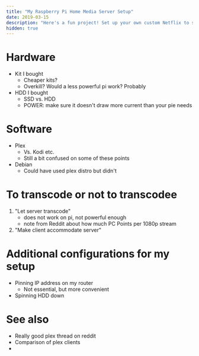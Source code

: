 ```yaml
---
title: "My Raspberry Pi Home Media Server Setup"
date: 2019-03-15
description: "Here's a fun project! Set up your own custom Netflix to share with all the TVs in your house (and beyond) using Plex, a Raspberry Pi, an external HDD and a handful of Command Strips."
hidden: true
---
```


# Hardware

* Kit I bought
    * Cheaper kits?
    * Overkill? Would a less powerful pi work? Probably
* HDD I bought
    * SSD vs. HDD
    * POWER: make sure it doesn't draw more current than your pie needs

# Software

* Plex
    * Vs. Kodi etc.
    * Still a bit confused on some of these points
* Debian
    * Could have used plex distro but didn't

# To transcode or not to transcodee
1.  "Let server transcode" 
    * does not work on pi, not powerful enough
    * note from Reddit about how much PC Points per 1080p stream
2.  "Make client accommodate server"

# Additional configurations for my setup

* Pinning IP address on my router
    * Not essential, but more convenient
* Spinning HDD down


# See also
* Really good plex thread on reddit
* Comparison of plex clients
* 